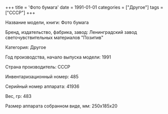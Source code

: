 +++
title = 'Фото бумага'
date = 1991-01-01
categories = ["Другое"]
tags = ["СССР"]
+++

Название модели, книги: Фото бумага

Бренд, издательство, фабрика, завод: Ленинградский завод светочувствительных материалов "Позитив"

Категория: Другое

Год производства, начало выпуска модели: 1991

Страна производитель: СССР

Инвентаризационный номер: 485

Серийный номер аппарата: 41936

Вес, гр: 483

Размер аппарата  собранном виде, мм: 250х185х20

